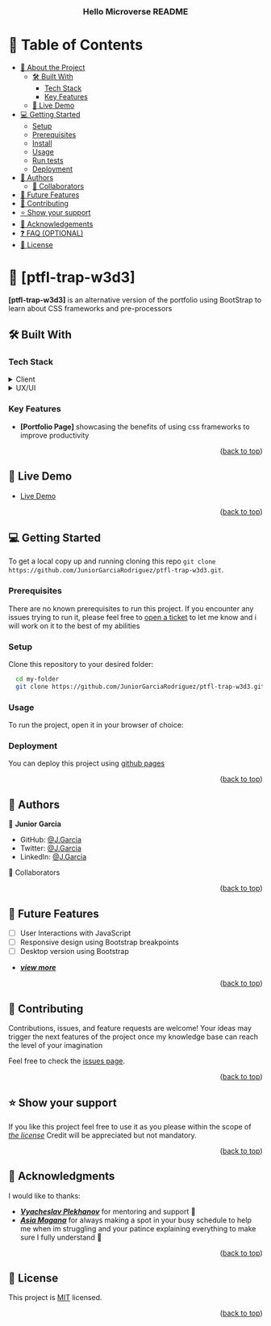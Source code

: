 <a name="readme-top"></a>

<div align="center">
  <br/>

  <h3><b>Hello Microverse README</b></h3>

</div>

# 📗 Table of Contents

- [📖 About the Project](#about-project)
  - [🛠 Built With](#built-with)
    - [Tech Stack](#tech-stack)
    - [Key Features](#key-features)
  - [🚀 Live Demo](#live-demo)
- [💻 Getting Started](#getting-started)
  - [Setup](#setup)
  - [Prerequisites](#prerequisites)
  - [Install](#install)
  - [Usage](#usage)
  - [Run tests](#run-tests)
  - [Deployment](#triangular_flag_on_post-deployment)
- [👥 Authors](#authors)
  - [👥 Collaborators](#collaborators)
- [🔭 Future Features](#future-features)
- [🤝 Contributing](#contributing)
- [⭐️ Show your support](#support)
- [🙏 Acknowledgements](#acknowledgements)
- [❓ FAQ (OPTIONAL)](#faq)
- [📝 License](#license)

# 📖 [ptfl-trap-w3d3] <a name="about-project"></a>

**[ptfl-trap-w3d3]** is an alternative version of the portfolio using BootStrap  to learn
about CSS frameworks and pre-processors

## 🛠 Built With <a name="built-with"></a>

### Tech Stack <a name="tech-stack"></a>

<details>
  <summary>Client</summary>
  <ul>
    <li><a href="https://developer.mozilla.org/en/docs/Learn/HTML">HTML</a></li>
    <li><a href="https://developer.mozilla.org/en/docs/Web/CSS">CSS</a></li>
    <li><a href="https://getbootstrap.com/">BootStrap </a></li>
  </ul>
</details>

<details>
  <summary>UX/UI</summary>
  <ul>
    <li><a href="https://www.figma.com/file/2qKQMab8u98Mb8Q97yO34N/Microverse-Student-Project-1-(Copy)?node-id=39%3A122&t=o6HnzPLGoWJmJqM1-1">Figma</a></li>
  </ul>
</details>

### Key Features <a name="key-features"></a>

- **[Portfolio Page]** showcasing the benefits of using css frameworks to improve productivity

<p align="right">(<a href="#readme-top">back to top</a>)</p>

## 🚀 Live Demo <a name="live-demo"></a>

- [Live Demo](https://juniorgarciarodriguez.github.io/ptfl-trap-w3d3/)

<p align="right">(<a href="#readme-top">back to top</a>)</p>

## 💻 Getting Started <a name="getting-started"></a>

To get a local copy up and running cloning this repo `git clone https://github.com/JuniorGarciaRodriguez/ptfl-trap-w3d3.git`.

### Prerequisites

There are no known prerequisites to run this project. If you encounter any issues trying to run it, please feel
free to [open a ticket](../../issues/) to let me know and i will work on it to the best of my abilities

### Setup

Clone this repository to your desired folder:

```sh
  cd my-folder
  git clone https://github.com/JuniorGarciaRodriguez/ptfl-trap-w3d3.git
```

### Usage

To run the project, open it in your browser of choice:

### Deployment

You can deploy this project using [github pages](https://docs.github.com/en/pages/quickstart)

<p align="right">(<a href="#readme-top">back to top</a>)</p>

## 👥 Authors <a name="authors"></a>

👤 **Junior Garcia**

- GitHub: [@J.Garcia](https://github.com/JuniorGarciaRodriguez)
- Twitter: [@J.Garcia](https://twitter.com/JGarciaGez)
- LinkedIn: [@J.Garcia](https://www.linkedin.com/in/junior-g-078143191/)

👥 Collaborators <a name="collaborators"></a>


<p align="right">(<a href="#readme-top">back to top</a>)</p>

## 🔭 Future Features <a name="future-features"></a>

- [ ] User Interactions with JavaScript
- [ ] Responsive design using Bootstrap breakpoints
- [ ] Desktop version using Bootstrap
- **_[view more](./TODO.md)_**

<p align="right">(<a href="#readme-top">back to top</a>)</p>

## 🤝 Contributing <a name="contributing"></a>

Contributions, issues, and feature requests are welcome! Your ideas may trigger the next features of the project once my knowledge base can reach the level of your imagination

Feel free to check the [issues page](../../issues/).

<p align="right">(<a href="#readme-top">back to top</a>)</p>

## ⭐️ Show your support <a name="support"></a>

If you like this project feel free to use it as you please within the scope of _[the license](./LICENSE)_ Credit will be appreciated but not mandatory.

<p align="right">(<a href="#readme-top">back to top</a>)</p>

## 🙏 Acknowledgments <a name="acknowledgements"></a>

I would like to thanks:
- **_[Vyacheslav Plekhanov](https://www.linkedin.com/in/vyacheslav-plekhanov/)_** for mentoring and support 🤝
- **_[Asia Magana](https://www.linkedin.com/in/asia-magana/)_** for always making a spot in your busy schedule to help me when im struggling and your patince explaining everything to make sure I fully understand 🫶

<p align="right">(<a href="#readme-top">back to top</a>)</p>

<!-- LICENSE -->

## 📝 License <a name="license"></a>

This project is [MIT](./LICENSE) licensed.

<p align="right">(<a href="#readme-top">back to top</a>)</p>
